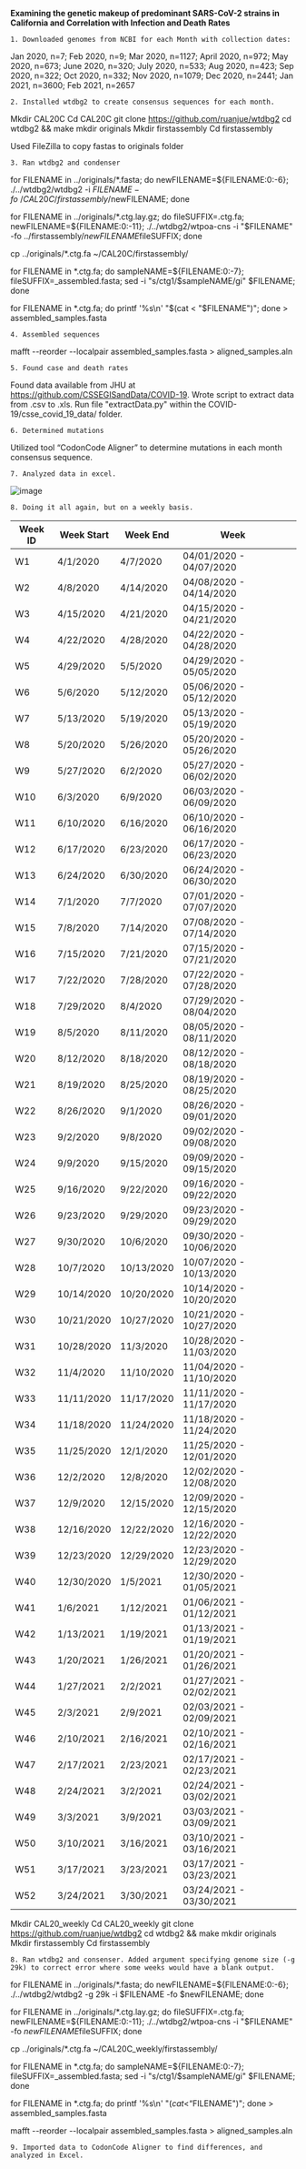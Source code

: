 
**Examining the genetic makeup of predominant SARS-CoV-2 strains in California and Correlation with Infection and Death Rates**

	1. Downloaded genomes from NCBI for each Month with collection dates:
Jan 2020, n=7;
Feb 2020, n=9;
Mar 2020, n=1127;
April 2020, n=972;
May 2020, n=673;
June 2020, n=320;
July 2020, n=533;
Aug 2020, n=423;
Sep 2020, n=322;
Oct 2020, n=332;
Nov 2020, n=1079;
Dec 2020, n=2441;
Jan 2021, n=3600;
Feb 2021, n=2657

	2. Installed wtdbg2 to create consensus sequences for each month.
Mkdir CAL20C
Cd CAL20C
git clone https://github.com/ruanjue/wtdbg2
cd wtdbg2 && make
mkdir originals
Mkdir firstassembly
Cd firstassembly

Used FileZilla to copy fastas to originals folder

	3. Ran wtdbg2 and condenser
for FILENAME in ../originals/*.fasta; do newFILENAME=${FILENAME:0:-6}; ./../wtdbg2/wtdbg2 -i $FILENAME -fo ~/CAL20C/firstassembly/$newFILENAME; done

for FILENAME in ../originals/*.ctg.lay.gz; do fileSUFFIX=.ctg.fa; newFILENAME=${FILENAME:0:-11}; ./../wtdbg2/wtpoa-cns -i "$FILENAME" -fo ../firstassembly/$newFILENAME$fileSUFFIX; done

cp ../originals/*.ctg.fa ~/CAL20C/firstassembly/

for FILENAME in *.ctg.fa; do sampleNAME=${FILENAME:0:-7}; fileSUFFIX=_assembled.fasta; sed -i "s/ctg1/$sampleNAME/gi" $FILENAME; done

for FILENAME in *.ctg.fa; do printf '%s\n' "$(cat < "$FILENAME")"; done > assembled_samples.fasta

	4. Assembled sequences
mafft --reorder --localpair assembled_samples.fasta > aligned_samples.aln

	5. Found case and death rates

Found data available from JHU at https://github.com/CSSEGISandData/COVID-19. Wrote script to extract data from .csv to .xls. Run file "extractData.py" within the COVID-19/csse_covid_19_data/ folder.

	6. Determined mutations

Utilized tool “CodonCode Aligner” to determine mutations in each month consensus sequence.

	7. Analyzed data in excel.

![image](https://user-images.githubusercontent.com/60581129/113228405-cd13a880-9262-11eb-9617-122157a7b9d0.png)

	8. Doing it all again, but on a weekly basis.

| Week ID | Week Start | Week End   | Week                    |   |
|---------|------------|------------|-------------------------|---|
| W1      | 4/1/2020   | 4/7/2020   | 04/01/2020 - 04/07/2020 |   |
| W2      | 4/8/2020   | 4/14/2020  | 04/08/2020 - 04/14/2020 |   |
| W3      | 4/15/2020  | 4/21/2020  | 04/15/2020 - 04/21/2020 |   |
| W4      | 4/22/2020  | 4/28/2020  | 04/22/2020 - 04/28/2020 |   |
| W5      | 4/29/2020  | 5/5/2020   | 04/29/2020 - 05/05/2020 |   |
| W6      | 5/6/2020   | 5/12/2020  | 05/06/2020 - 05/12/2020 |   |
| W7      | 5/13/2020  | 5/19/2020  | 05/13/2020 - 05/19/2020 |   |
| W8      | 5/20/2020  | 5/26/2020  | 05/20/2020 - 05/26/2020 |   |
| W9      | 5/27/2020  | 6/2/2020   | 05/27/2020 - 06/02/2020 |   |
| W10     | 6/3/2020   | 6/9/2020   | 06/03/2020 - 06/09/2020 |   |
| W11     | 6/10/2020  | 6/16/2020  | 06/10/2020 - 06/16/2020 |   |
| W12     | 6/17/2020  | 6/23/2020  | 06/17/2020 - 06/23/2020 |   |
| W13     | 6/24/2020  | 6/30/2020  | 06/24/2020 - 06/30/2020 |   |
| W14     | 7/1/2020   | 7/7/2020   | 07/01/2020 - 07/07/2020 |   |
| W15     | 7/8/2020   | 7/14/2020  | 07/08/2020 - 07/14/2020 |   |
| W16     | 7/15/2020  | 7/21/2020  | 07/15/2020 - 07/21/2020 |   |
| W17     | 7/22/2020  | 7/28/2020  | 07/22/2020 - 07/28/2020 |   |
| W18     | 7/29/2020  | 8/4/2020   | 07/29/2020 - 08/04/2020 |   |
| W19     | 8/5/2020   | 8/11/2020  | 08/05/2020 - 08/11/2020 |   |
| W20     | 8/12/2020  | 8/18/2020  | 08/12/2020 - 08/18/2020 |   |
| W21     | 8/19/2020  | 8/25/2020  | 08/19/2020 - 08/25/2020 |   |
| W22     | 8/26/2020  | 9/1/2020   | 08/26/2020 - 09/01/2020 |   |
| W23     | 9/2/2020   | 9/8/2020   | 09/02/2020 - 09/08/2020 |   |
| W24     | 9/9/2020   | 9/15/2020  | 09/09/2020 - 09/15/2020 |   |
| W25     | 9/16/2020  | 9/22/2020  | 09/16/2020 - 09/22/2020 |   |
| W26     | 9/23/2020  | 9/29/2020  | 09/23/2020 - 09/29/2020 |   |
| W27     | 9/30/2020  | 10/6/2020  | 09/30/2020 - 10/06/2020 |   |
| W28     | 10/7/2020  | 10/13/2020 | 10/07/2020 - 10/13/2020 |   |
| W29     | 10/14/2020 | 10/20/2020 | 10/14/2020 - 10/20/2020 |   |
| W30     | 10/21/2020 | 10/27/2020 | 10/21/2020 - 10/27/2020 |   |
| W31     | 10/28/2020 | 11/3/2020  | 10/28/2020 - 11/03/2020 |   |
| W32     | 11/4/2020  | 11/10/2020 | 11/04/2020 - 11/10/2020 |   |
| W33     | 11/11/2020 | 11/17/2020 | 11/11/2020 - 11/17/2020 |   |
| W34     | 11/18/2020 | 11/24/2020 | 11/18/2020 - 11/24/2020 |   |
| W35     | 11/25/2020 | 12/1/2020  | 11/25/2020 - 12/01/2020 |   |
| W36     | 12/2/2020  | 12/8/2020  | 12/02/2020 - 12/08/2020 |   |
| W37     | 12/9/2020  | 12/15/2020 | 12/09/2020 - 12/15/2020 |   |
| W38     | 12/16/2020 | 12/22/2020 | 12/16/2020 - 12/22/2020 |   |
| W39     | 12/23/2020 | 12/29/2020 | 12/23/2020 - 12/29/2020 |   |
| W40     | 12/30/2020 | 1/5/2021   | 12/30/2020 - 01/05/2021 |   |
| W41     | 1/6/2021   | 1/12/2021  | 01/06/2021 - 01/12/2021 |   |
| W42     | 1/13/2021  | 1/19/2021  | 01/13/2021 - 01/19/2021 |   |
| W43     | 1/20/2021  | 1/26/2021  | 01/20/2021 - 01/26/2021 |   |
| W44     | 1/27/2021  | 2/2/2021   | 01/27/2021 - 02/02/2021 |   |
| W45     | 2/3/2021   | 2/9/2021   | 02/03/2021 - 02/09/2021 |   |
| W46     | 2/10/2021  | 2/16/2021  | 02/10/2021 - 02/16/2021 |   |
| W47     | 2/17/2021  | 2/23/2021  | 02/17/2021 - 02/23/2021 |   |
| W48     | 2/24/2021  | 3/2/2021   | 02/24/2021 - 03/02/2021 |   |
| W49     | 3/3/2021   | 3/9/2021   | 03/03/2021 - 03/09/2021 |   |
| W50     | 3/10/2021  | 3/16/2021  | 03/10/2021 - 03/16/2021 |   |
| W51     | 3/17/2021  | 3/23/2021  | 03/17/2021 - 03/23/2021 |   |
| W52     | 3/24/2021  | 3/30/2021  | 03/24/2021 - 03/30/2021 |   |


Mkdir CAL20_weekly
Cd CAL20_weekly
git clone https://github.com/ruanjue/wtdbg2
cd wtdbg2 && make
mkdir originals
Mkdir firstassembly
Cd firstassembly

	8. Ran wtdbg2 and consenser. Added argument specifying genome size (-g 29k) to correct error where some weeks would have a blank output.
for FILENAME in ../originals/*.fasta; do newFILENAME=${FILENAME:0:-6}; ./../wtdbg2/wtdbg2 -g 29k -i $FILENAME -fo $newFILENAME; done

for FILENAME in ../originals/*.ctg.lay.gz; do fileSUFFIX=.ctg.fa; newFILENAME=${FILENAME:0:-11}; ./../wtdbg2/wtpoa-cns -i "$FILENAME" -fo $newFILENAME$fileSUFFIX; done

cp ../originals/*.ctg.fa ~/CAL20C_weekly/firstassembly/

for FILENAME in *.ctg.fa; do sampleNAME=${FILENAME:0:-7}; fileSUFFIX=_assembled.fasta; sed -i "s/ctg1/$sampleNAME/gi" $FILENAME; done

for FILENAME in *.ctg.fa; do printf '%s\n' "$(cat < “$FILENAME")"; done > assembled_samples.fasta

mafft --reorder --localpair assembled_samples.fasta > aligned_samples.aln

	9. Imported data to CodonCode Aligner to find differences, and analyzed in Excel.
